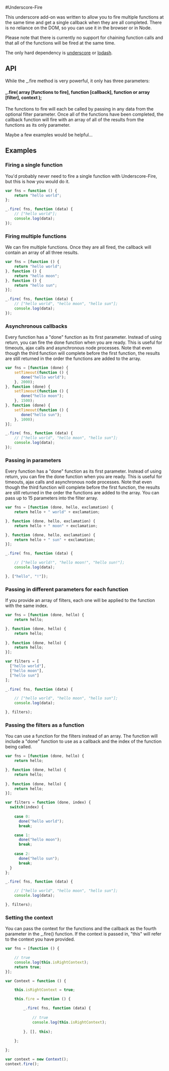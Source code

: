 #Underscore-Fire

This underscore add-on was written to allow you to fire multiple functions at the same time and get a single callback when they are all completed. There is no reliance on the DOM, so you can use it in the browser or in Node.

Please note that there is currently no support for chaining function calls and that all of the functions will be fired at the same time.

The only hard dependency is [underscore](https://github.com/documentcloud/underscore) or [lodash](https://github.com/bestiejs/lodash).

## API

While the _.fire method is very powerful, it only has three parameters:

#### _.fire( array [functions to fire], function [callback], function or array [filter], context );

The functions to fire will each be called by passing in any data from the optional filter parameter. Once all of the functions have been completed, the callback function will fire with an array of all of the results from the functions as its only parameter.

Maybe a few examples would be helpful...

## Examples

### Firing a single function

You'd probably never need to fire a single function with Underscore-Fire, but this is how you would do it.

```javascript
var fns = function () {
    return "hello world";
};

_.fire( fns, function (data) {
    // ["hello world"];
    console.log(data);
});
```

### Firing multiple functions

We can fire multiple functions. Once they are all fired, the callback will contain an array of all three results.

```javascript
var fns = [function () {
    return "hello world";
}, function () {
    return "hello moon";
}, function () {
    return "hello sun";
}];

_.fire( fns, function (data) {
    // ["hello world", "hello moon", "hello sun"];
    console.log(data);
});
```

### Asynchronous callbacks

Every function has a "done" function as its first parameter. Instead of using return, you can fire the done function when you are ready. This is useful for timeouts, ajax calls and asynchronous node processes. Note that even though the third function will complete before the first function, the results are still returned in the order the functions are added to the array.

```javascript
var fns = [function (done) {
    setTimeout(function () {
       done("hello world");
    }, 2000);
}, function (done) {
    setTimeout(function () {
       done("hello moon");
    }, 1500);
}, function (done) {
    setTimeout(function () {
       done("hello sun");
    }, 1000);
}];

_.fire( fns, function (data) {
    // ["hello world", "hello moon", "hello sun"];
    console.log(data);
});
```

### Passing in parameters

Every function has a "done" function as its first parameter. Instead of using return, you can fire the done function when you are ready. This is useful for timeouts, ajax calls and asynchronous node processes. Note that even though the third function will complete before the first function, the results are still returned in the order the functions are added to the array. You can pass up to 15 parameters into the filter array.

```javascript
var fns = [function (done, hello, exclamation) {
    return hello + " world" + exclamation;

}, function (done, hello, exclamation) {
    return hello + " moon" + exclamation;

}, function (done, hello, exclamation) {
    return hello + " sun" + exclamation;
}];

_.fire( fns, function (data) {

    // ["hello world!", "hello moon!", "hello sun!"];
    console.log(data);

}, ["hello", "!"]);
```

### Passing in different parameters for each function

If you provide an array of filters, each one will be applied to the function with the same index.

```javascript
var fns = [function (done, hello) {
    return hello;

}, function (done, hello) {
    return hello;
    
}, function (done, hello) {
    return hello;
}];

var filters = [
  ["hello world"],
  ["hello moon"],
  ["hello sun"]
];

_.fire( fns, function (data) {

    // ["hello world", "hello moon", "hello sun"];
    console.log(data);

}, filters);
```

### Passing the filters as a function

You can use a function for the filters instead of an array. The function will include a "done" function to use as a callback and the index of the function being called.

```javascript
var fns = [function (done, hello) {
    return hello;

}, function (done, hello) {
    return hello;
    
}, function (done, hello) {
    return hello;
}];

var filters = function (done, index) {
  switch(index) {
    
    case 0:
      done("hello world");
      break;

    case 1:
      done("hello moon");
      break;
    
    case 2:
      done("hello sun");
      break;
  }
};

_.fire( fns, function (data) {

    // ["hello world", "hello moon", "hello sun"];
    console.log(data);

}, filters);
```

### Setting the context

You can pass the context for the functions and the callback as the fourth parameter in the _.fire() function. If the context is passed in, "this" will refer to the context you have provided.

```javascript
var fns = [function () {

    // true
    console.log(this.isRightContext);
    return true;
}];

var Context = function () {

    this.isRightContext = true;

    this.fire = function () {

        _.fire( fns, function (data) {
            
            // true
            console.log(this.isRightContext);
            
        }, [], this);
        
    };

};

var context = new Context();
context.fire();
```